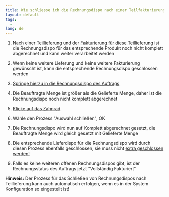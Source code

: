 ```yaml
---
title: Wie schliesse ich die Rechnungsdispo nach einer Teilfakturierung?  
layout: default
tags:
  - 
lang: de
---
```

1. Nach einer [Teillieferung](Wie_erstelle_ich_eine_Teillieferung_mit_der_Lieferdispo) und der [Fakturierung für diese Teillieferung](Wie_rechne_ich_einen_Auftrag_ab) ist die Rechnungsdispo für das entsprechende Produkt noch nicht komplett abgerechnet und kann weiter verarbeitet werden

1. Wenn keine weitere Lieferung und keine weitere Fakturierung gewünscht ist, kann die entsprechende Rechnungsdispo geschlossen werden

1. [Springe hierzu in die Rechnungsdispo des Auftrags](Wie_springe_ich_zwischen_Belegen)

1. Die Beauftragte Menge ist größer als die Gelieferte Menge, daher ist die Rechnungsdispo noch nicht komplett abgerechnet

1. [Klicke auf das Zahnrad](Wie_starte_ich_Zahnrad_Prozesse) 

1. Wähle den Prozess "Auswahl schließen", OK

1. Die Rechnungsdispo wird nun auf Komplett abgerechnet gesetzt, die Beauftragte Menge wird gleich gesetzt mit Gelieferte Menge

1. Die entsprechende Lieferdispo für die Rechnungsdispo wird durch diesen Prozess ebenfalls geschlossen, sie muss nicht [extra geschlossen werden!](Wie_schliesse_ich_die_Lieferdispo_nach_einer_Teillieferung)

1. Falls es keine weiteren offenen Rechnungsdispos gibt, ist der Rechnungsstatus des Auftrags jetzt "Vollständig Fakturiert"

  **Hinweis:** Der Prozess für das Schließen von Rechnungsdispos nach Teillieferung kann auch automatisch erfolgen, wenn es in der System Konfiguration so eingestellt ist!

